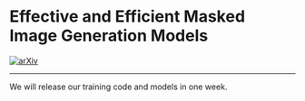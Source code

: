 # Effective and Efficient Masked Image Generation Models
[![arXiv](https://img.shields.io/badge/arXiv-2503.07197-red.svg)]([https://arxiv.org/abs/2503.07197](https://arxiv.org/abs/2503.07197))

--- 
We will release our training code and models in one week.
